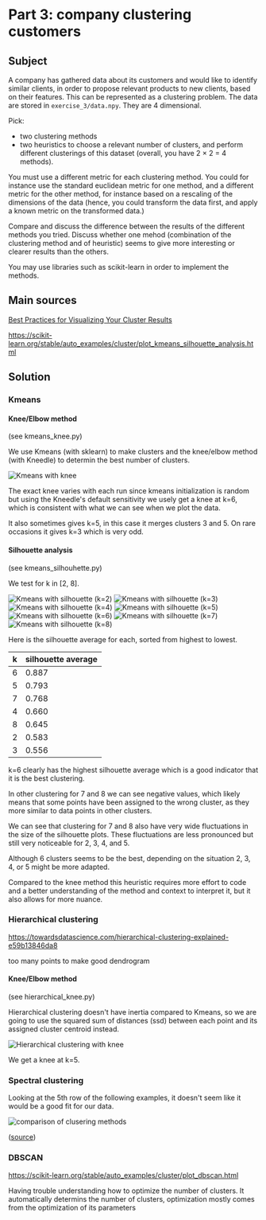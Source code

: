 # Part 3: company clustering customers

## Subject

A company has gathered data about its customers and would like to identify similar clients, in order to propose relevant products to new clients, based on their features. This can be represented as a clustering problem. The data are stored in ```exercise_3/data.npy```. They are 4 dimensional.

Pick:
- two clustering methods
- two heuristics to choose a relevant number of clusters, and perform different clusterings of this dataset (overall, you have 2 × 2 = 4 methods).

You must use a different metric for each clustering method. You could for instance use the standard euclidean metric for one method, and a different metric for the other method, for instance based on a rescaling of the dimensions of the data (hence, you could transform the data first, and apply a known metric on the transformed data.)

Compare and discuss the difference between the results of the different methods you tried. Discuss whether one mehod (combination of the clustering method and of heuristic) seems to give more interesting or clearer results than the others.

You may use libraries such as scikit-learn in order to implement the methods.

## Main sources

[Best Practices for Visualizing Your Cluster Results](https://towardsdatascience.com/best-practices-for-visualizing-your-cluster-results-20a3baac7426)

https://scikit-learn.org/stable/auto_examples/cluster/plot_kmeans_silhouette_analysis.html

## Solution

### Kmeans

#### Knee/Elbow method

(see kmeans_knee.py)

We use Kmeans (with sklearn) to make clusters and the knee/elbow method (with Kneedle) to determin the best number of clusters.

![Kmeans with knee](images/kmeans_knee.jpg?raw=true)

The exact knee varies with each run since kmeans initialization is random but using the Kneedle's default sensitivity we usely get a knee at k=6, which is consistent with what we can see when we plot the data.

It also sometimes gives k=5, in this case it merges clusters 3 and 5. On rare occasions it gives k=3 which is very odd.

#### Silhouette analysis

(see kmeans_silhouhette.py)

We test for k in \[2, 8\].

![Kmeans with silhouette (k=2)](images/kmeans_silhouette(k=2).jpg?raw=true)
![Kmeans with silhouette (k=3)](images/kmeans_silhouette(k=3).jpg?raw=true)
![Kmeans with silhouette (k=4)](images/kmeans_silhouette(k=4).jpg?raw=true)
![Kmeans with silhouette (k=5)](images/kmeans_silhouette(k=5).jpg?raw=true)
![Kmeans with silhouette (k=6)](images/kmeans_silhouette(k=6).jpg?raw=true)
![Kmeans with silhouette (k=7)](images/kmeans_silhouette(k=7).jpg?raw=true)
![Kmeans with silhouette (k=8)](images/kmeans_silhouette(k=8).jpg?raw=true)

Here is the silhouette average for each, sorted from highest to lowest.

k | silhouette average
--- | ---
6 | 0.887
5 | 0.793
7 | 0.768
4 | 0.660
8 | 0.645
2 | 0.583
3 | 0.556

k=6 clearly has the highest silhouette average which is a good indicator that it is the best clustering.

In other clustering for 7 and 8 we can see negative values, which likely means that some points have been assigned to the wrong cluster, as they more similar to data points in other clusters.

We can see that clustering for 7 and 8 also have very wide fluctuations in the size of the silhouette plots. These fluctuations are less pronounced but still very noticeable for 2, 3, 4, and 5.

Although 6 clusters seems to be the best, depending on the situation 2, 3, 4, or 5 might be more adapted.

Compared to the knee method this heuristic requires more effort to code and a better understanding of the method and context to interpret it, but it also allows for more nuance.

### Hierarchical clustering

https://towardsdatascience.com/hierarchical-clustering-explained-e59b13846da8

too many points to make good dendrogram

#### Knee/Elbow method

(see hierarchical_knee.py)

Hierarchical clustering doesn't have inertia compared to Kmeans, so we are going to use the squared sum of distances (ssd) between each point and its assigned cluster centroid instead.

![Hierarchical clustering with knee](images/hierarchical_knee.jpg?raw=true)

We get a knee at k=5.

### Spectral clustering

Looking at the 5th row of the following examples, it doesn't seem like it would be a good fit for our data.

![comparison of clusering methods](https://scikit-learn.org/stable/_images/sphx_glr_plot_cluster_comparison_001.png)

([source](https://scikit-learn.org/stable/auto_examples/cluster/plot_cluster_comparison.html))

### DBSCAN

https://scikit-learn.org/stable/auto_examples/cluster/plot_dbscan.html

Having trouble understanding how to optimize the number of clusters. It automatically determins the number of clusters, optimization mostly comes from the optimization of its parameters
